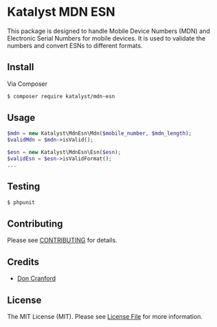 # Katalyst MDN ESN

This package is designed to handle Mobile Device Numbers (MDN) and Electronic Serial Numbers for mobile devices. It is 
used to validate the numbers and convert ESNs to different formats.

## Install

Via Composer

``` bash
$ composer require katalyst/mdn-esn
```

## Usage

``` php
$mdn = new Katalyst\MdnEsn\Mdn($mobile_number, $mdn_length);
$validMdn = $mdn->isValid();

$esn = new Katalyst\MdnEsn\Esn($esn);
$validEsn = $esn->isValidFormat();
...
```

## Testing

``` bash
$ phpunit
```

## Contributing

Please see [CONTRIBUTING](https://github.com/katalystsol/mdn_esn/blob/master/CONTRIBUTING.md) for details.

## Credits

- [Don Cranford](https://github.com/katalystsol)

## License

The MIT License (MIT). Please see [License File](LICENSE.md) for more information.
